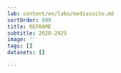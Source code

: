 ```yaml
---
lab: content/en/labs/mediasuite.md
sortOrder: 999
title: REFRAME
subtitle: 2020-2025
image: ''
tags: []
datasets: []

---
```

